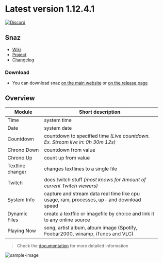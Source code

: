 # Latest version 1.12.4.1

[![Discord](https://discordapp.com/api/guilds/116201059881320450/widget.png)](https://discord.gg/0eF2eErsMKGivZos)

## Snaz

- [Wiki](https://github.com/JimmyAppelt/Snaz/wiki )
- [Project](http://jimmyappelt.be/preview/snaz)
- [Changelog](http://jimmyappelt.be/Downloads/Software/Snaz/releasenotes.txt)

### Download

- You can download snaz [on the main website](http://jimmyappelt.be/preview/snaz/) or [on the release page](https://github.com/JimmyAppelt/Snaz/releases) 

## Overview

Module | Short description
------------ | -------------
Time | system time
Date | system date
Countdown | countdown to specified time *(Live countdown. Ex. Stream live in: 0h 30m 12s)*
Chrono Down | countdown from value
Chrono Up | count up from value
Textline changer | changes textlines to a single file
Twitch | does twitch stuff *(most knows for Amount of current Twitch viewers)*
System Info | capture and stream data real time like cpu usage, ram, processes, up- and download speed
Dynamic Files | create a textfile or imagefile by choice and link it to any online source
Playing Now | song, artist album, album image (Spotify, Foobar2000, winamp, iTunes and VLC)


> Check the [documentation](https://github.com/JimmyAppelt/Snaz/wiki) for more detailed information

![sample-image](https://i.gyazo.com/bc6eabd25e54191c1712d43c578e43a6.png)
